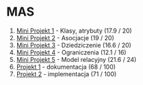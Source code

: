 # MAS

1. [Mini Projekt 1](MAS_s18579_MP1) - Klasy, atrybuty (17.9 / 20)
2. [Mini Projekt 2](MAS_s18579_MP2) - Asocjacje (19 / 20)
3. [Mini Projekt 3](MAS_s18579_MP3) - Dziedziczenie (16.6 / 20)
4. [Mini Projekt 4](MAS_s18579_MP4) - Ograniczenia (12.1 / 16)
5. [Mini Projekt 5](MAS_s18579_MP5) - Model relacyjny (21.6 / 24) 
6. [Projekt 1](MAS_s18579_PRO1) - dokumentacja (68 / 100)
7. [Projekt 2](MAS_s18579_PRO2) - implementacja (71 / 100)
